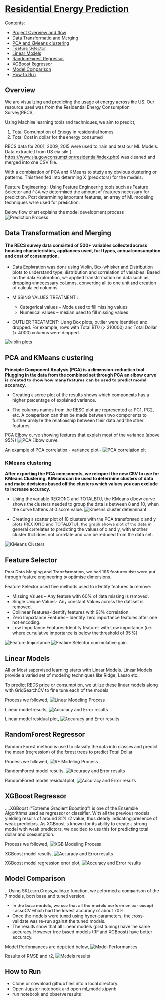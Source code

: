 # [Residential Energy Prediction](https://github.com/sigmanudude/ResidentialEnergyPrediction)

Contents:
- [Project Overview and flow](#Overview)
- [Data Transformatio and Merging](#Data-Transformation-and-Merging)
- [PCA and KMeans clustering](#PCA-and-KMeans-clustering)
- [Feature Selector](#Feature-Selector)
- [Linear Models](#Linear-Models)
- [RandomForest Regressor](#RandomForest-Regressor)
- [XGBoost Regressor](#XGBoost-Regressor)
- [Model Comparison](#Model-Comparison)
- [How to Run](#How-to-Run)


## Overview
We are visualizing and predicting the usage of energy across the US. Our resource used was from the Residential Energy Consumption Survey(RECS).
 
Using Machine learning tools and techniques, we aim to predict,

1. Total Consumption of Energy in residential homes
2. Total Cost in dollar for the energy consumed

RECS data for 2001, 2009, 2015 were used  to train and test our ML Models. Data extracted from US eia site ( https://www.eia.gov/consumption/residential/index.php) was cleaned and merged into one CSV file. 

With a combination of PCA and KMeans to study any obvious clustering or patterns. This then fed into determing X (predictors) for the models.

Feature Engineering : Using Feature Engineering tools such as Feature Selector and PCA we determined the amount of features necessary for prediction. Post determining important features, an array of ML modeling techniques were used for prediction.

Below flow chart explains the model development process 
![Prediction Process](Pictures/ProcessFlow-RECSMLPrj.jpg)

## Data Transformation and Merging

#### The RECS survey data consisted of 500+ variables collected across housing characteristics, appliances used, fuel types, annual consumption and cost of consumption. 

- Data Exploration was done using Violin, Box-whisker and Distribution plots to understand type, distribution and correlation of variables. Based on the data Exploration,  we applied transformation on data such as, dropping unnecessary columns, converting all to one unit and creation of calculated columns.

- MISSING VALUES TREATMENT : 
    * Categorical values – Mode used to fill missing values 
    * Numerical values – median used to fill missing values 
- OUTLIER TREATMENT:  Using Box plots, outlier were identified and dropped. For example, rows with Total BTU (> 210000) and Total Dollar (> 4000) columns were dropped. 

![violin plots](Pictures/violnPlot.png)

## PCA and KMeans clustering

**Principle Component Analysis (PCA) is a dimension-reduction tool. Plugging in the data from the combined set through PCA an elbow curve is created to show how many features can be used to predict model accuracy.**

- Creating a scree plot of the results shows which components has a higher percentage of explained variance.

- The columns names from the RESC plot are represented as PC1, PC2, etc. A comparison can then be made between two components to further analyze the relationship between their data and the other features. 

PCA Elbow curve showing features that explain most of the variance (above 95%)
![PCA Elbow curve](Pictures/PCAelbow.png)

An example of PCA correlation - variance plot - ![PCA correlation plt](Pictures/PCAscatter.png)


### KMeans clustering
**After exporting the PCA components, we reimport the new CSV to use for KMeans Clustering. KMeans can be used to determine clusters of data and make decisions based off the clusters which values you can exclude to increase accuracy.**

- Using the variable REGIONC and TOTALBTU, the KMeans elbow curve shows the clusters needed to group the data is between 8 and 10, when the curve flattens at 0 score value. 
![Kmeans cluster determinant](Pictures/KMEANSelbow.png)

- Creating a scatter plot of 10 clusters with the PCA transformed x and y plots (REGIONC and TOTALBTU), the graph shows alot of the data in general correlates to predicting the values of x and y, with another cluster that does not correlate and can be reduced from the data set. 

![KMeans Clusters](Pictures/KMEANSCluser.png)

## Feature Selector
Post Data Merging and Transformation, we had 185 features that were put through feature engineering to optimise dimensions.

Feature Selector used five methods used to identify features to remove:
- Missing Values – Any feature with 60% of data missing is removed.
- Single Unique Values- Any constant Values across the dataset is removed. 
- Collinear Features-Identify features with 98% correlation. 
- Zero Importance Features – Identify zero importance features after one hot encoding. 
- Low Importance Features-Identify features with Low importance (i.e. where cumulative importance is below the threshold of 95 %) 

![Feature Importance](Pictures/featureSelector_top20.png)
![Feature Selector cummulative gain](Pictures/featureSelector_elbowcurve.png)

## Linear Models
All or Most supervised learning starts with Linear Models. Linear Models provide a varied set of modeling techniques like Ridge, Lasso etc.,

To predict RECS price or consumption, we utilize these linear models along with GridSearchCV to fine tune each of the models

Process we followed, 
![Linear Modeling Process](Pictures/lr_pic.PNG)

Linear model results,
![Accuracy and Error results](Pictures/LR_models_results.PNG)

Linear model residual plot,
![Accuracy and Error results](Pictures/linearModels_residualPlot.png)

## RandomForest Regressor
Random Forest method is used to classify the data into classes and predict the mean (regression) of the forest trees to predict Total Dollar 

Process we followed, 
![RF Modeling Process](Pictures/rf_process_pic.PNG)

RandomForest model results,
![Accuracy and Error results](Pictures/RF_resuls.PNG)

RandomForest model residual plot,
![Accuracy and Error results](Pictures/RandomForestResidual.png)

## XGBoost Regressor
....XGBoost (“Extreme Gradient Boosting”) is one of the Ensemble Algorithms used as regressor  or classifier. With all the previous models yielding results of around 81% r2 value, thus clearly indicating presence of weak predictors. As XGBoost is known for its ability to create a strong model with weak predictors, we decided to use this for predicting total dollar and consumption.  

Process we followed, 
![XGB Modeling Process](Pictures/xgb_process.PNG)

XGBoost model results,
![Accuracy and Error results](Pictures/xgb_results.PNG)

XGBoost model regression error plot,
![Accuracy and Error results](Pictures/xgBoost_regError.png)

## Model Comparison
...Using SKLearn.Cross_validate function, we peformed a comparison of the 7 models, both base and tuned version. 

- In the base models,  we see that all the models perform on par except LassoCV which had the lowest accuracy of about 70%
- Once the models were tuned using hyper-parameters, the cross-validate was re-run against the tuned models.
- The results show that all Linear models (post tuning) have the same accuracy. However tree based models (RF and XGBoost) have better accuracy.

Model Performances are depicted below,
![Model Performances](Pictures/model_compare.PNG)

Results of RMSE and r2,
![Models results](Pictures/model_comparison_results.PNG)

## How to Run

- Clone or download github files into a local directory.
- Open Jupyter notebook and open ml_models.ipynb
- run notebook and observe results
